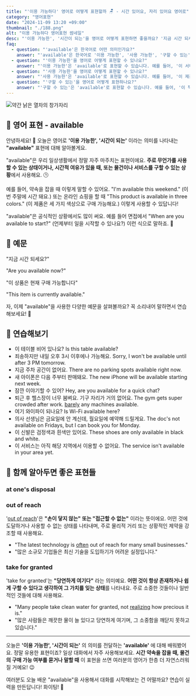 ```yaml
---
title: "'이용 가능하다' 영어로 어떻게 표현할까 🪑 - 시간 있어요, 자리 있어요 영어로"
category: "영어표현"
date: "2024-11-09 13:20 +09:00"
thumbnail: "./188.png"
alt: "이용 가능하다 영어표현 썸네일"
desc: "'이용 가능한', '시간이 되는'을 영어로 어떻게 표현하면 좋을까요? '지금 시간 되세요?', '이 상품은 현재 구매 가능합니다' 등을 영어로 표현하는 법을 배워봅시다. 다양한 예문을 통해서 연습하고 본인의 표현으로 만들어 보세요."
faq:
  - question: "'available'은 한국어로 어떤 의미인가요?"
    answer: "'available'은 한국어로 '이용 가능한', '사용 가능한', '구할 수 있는' 등으로 번역될 수 있습니다."
  - question: "'이용 가능한'을 영어로 어떻게 표현할 수 있나요?"
    answer: "'이용 가능한'은 'available'로 표현할 수 있습니다. 예를 들어, '이 서비스는 언제든지 이용 가능합니다'는 'This service is available at any time'으로 말할 수 있습니다."
  - question: "'사용 가능한'을 영어로 어떻게 표현할 수 있나요?"
    answer: "'사용 가능한'은 'available'로 표현할 수 있습니다. 예를 들어, '이 제품은 현재 사용 가능합니다'는 'This product is currently available'로 표현할 수 있습니다."
  - question: "'구할 수 있는'을 영어로 어떻게 표현하나요?"
    answer: "'구할 수 있는'은 'available'로 표현할 수 있습니다. 예를 들어, '이 책은 온라인에서 구할 수 있습니다'는 'This book is available online'으로 말할 수 있습니다."
---
```


![약간 낡은 열차의 창가자리](./188-1.jpg)

## 🌟 영어 표현 - available

안녕하세요! 👋 오늘은 영어로 **'이용 가능한', '시간이 되는'** 이라는 의미를 나타내는 **"available"** 표현에 대해 알아볼게요.

"available"은 우리 일상생활에서 정말 자주 마주치는 표현이에요. **주로 무언가를 사용할 수 있는 상태이거나, 시간적 여유가 있을 때, 또는 물건이나 서비스를 구할 수 있는 상황**에서 사용해요. 🕒

예를 들어, 약속을 잡을 때 이렇게 말할 수 있어요. "I'm available this weekend." (이번 주말에 시간 돼요.) 또는 온라인 쇼핑을 할 때 "This product is available in three colors." (이 제품은 세 가지 색상으로 구매 가능해요.) 이렇게 사용할 수 있답니다!

"available"은 공식적인 상황에서도 많이 써요. 예를 들어 면접에서 "When are you available to start?" (언제부터 일을 시작할 수 있나요?) 이런 식으로 말하죠. 💼

## 📖 예문

"지금 시간 되세요?"

"Are you available now?"

"이 상품은 현재 구매 가능합니다"

"This item is currently available."

자, 이제 "available"을 사용한 다양한 예문을 살펴볼까요? 꼭 소리내어 말하면서 연습해보세요! 🚀

## 💬 연습해보기

<ul data-interactive-list>
  <li data-interactive-item>
    <span data-toggler>이 테이블 비어 있나요?</span>
    <span data-answer>Is this table available?</span>
  </li>
  <li data-interactive-item>
    <span data-toggler>죄송하지만 내일 오후 3시 이후에나 가능해요.</span>
    <span data-answer>Sorry, I won't be available until after 3 PM tomorrow.</span>
  </li>
  <li data-interactive-item>
    <span data-toggler>지금 주차 공간이 없어요.</span>
    <span data-answer>There are no parking spots available right now.</span>
  </li>
  <li data-interactive-item>
    <span data-toggler>새 아이폰은 다음 주부터 판매돼요.</span>
    <span data-answer>The new iPhone will be available starting next week.</span>
  </li>
  <li data-interactive-item>
    <span data-toggler>잠깐 이야기할 수 있어?</span>
    <span data-answer>Hey, are you available for a quick chat?</span>
  </li>
  <li data-interactive-item>
    <span data-toggler>퇴근 후 헬스장이 너무 붐벼요. 기구 자리가 거의 없어요.</span>
    <span data-answer>The gym gets super crowded after work. <a href="/blog/in-english/078.barely/">barely</a> any machines available.</span>
  </li>
  <li data-interactive-item>
    <span data-toggler>여기 와이파이 되나요?</span>
    <span data-answer>Is Wi-Fi available here?</span>
  </li>
  <li data-interactive-item>
    <span data-toggler>의사 선생님은 금요일에 안 계신데, 월요일에 예약해 드릴게요.</span>
    <span data-answer>The doc's not available on Fridays, but I can book you for Monday.</span>
  </li>
  <li data-interactive-item>
    <span data-toggler>이 신발은 검정색과 흰색만 있어요.</span>
    <span data-answer>These shoes are only available in black and white.</span>
  </li>
  <li data-interactive-item>
    <span data-toggler>이 서비스는 아직 해당 지역에서 이용할 수 없어요.</span>
    <span data-answer>The service isn't available in your area yet.</span>
  </li>
</ul>

## 🤝 함께 알아두면 좋은 표현들

### at one's disposal

### out of reach

'[out of reach](/blog/vocab-1/034.out-of-reach/)'은 **"손이 닿지 않는" 또는 "접근할 수 없는"** 이라는 뜻이에요. 어떤 것에 도달하거나 사용할 수 없는 상태를 나타내며, 주로 물리적 거리 또는 상황적인 제약을 강조할 때 사용해요.

- "The latest technology is <a href="/blog/in-english/326.often/">often</a> out of reach for many small businesses."
- "많은 소규모 기업들은 최신 기술을 도입하기가 어려운 실정입니다."

### take for granted

'take for granted'는 **"당연하게 여기다"** 라는 의미예요. **어떤 것이 항상 존재하거나 쉽게 구할 수 있다고 생각하여 그 가치를 잊는 상태**를 나타내요. 주로 소중한 것들이나 일반적인 것들에 대해 사용해요.

- "Many people take clean water for granted, not [realizing](/blog/in-english/166.realize/) how precious it is."
- "많은 사람들은 깨끗한 물이 늘 있다고 당연하게 여기며, 그 소중함을 깨닫지 못하고 있습니다."

---

오늘은 **'이용 가능한', '시간이 되는'** 의 의미를 전달하는 **'available'** 에 대해 배워봤어요. 정말 유용한 표현이죠? 일상 대화에서 자주 사용해보세요. **시간 약속을 잡을 때, 물건의 구매 가능 여부를 묻거나 말할 때** 이 표현을 쓰면 여러분의 영어가 한층 더 자연스러워질 거예요! 😉

여러분도 오늘 배운 "available"을 사용해서 대화를 시작해보는 건 어떨까요? 연습이 실력을 만든답니다! 화이팅! 💪
